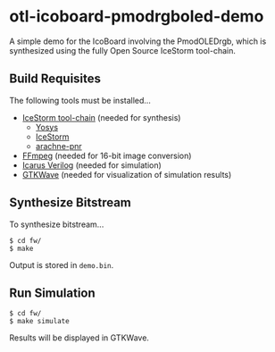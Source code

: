 otl-icoboard-pmodrgboled-demo
=============================

A simple demo for the IcoBoard involving the PmodOLEDrgb, which is synthesized
using the fully Open Source IceStorm tool-chain.

Build Requisites
----------------

The following tools must be installed...

 * [IceStorm tool-chain](http://www.clifford.at/icestorm/) (needed for synthesis)
   * [Yosys](http://www.clifford.at/yosys/)
   * [IceStorm](http://www.clifford.at/icestorm/)
   * [arachne-pnr](https://github.com/cseed/arachne-pnr)
 * [FFmpeg](http://ffmpeg.org/) (needed for 16-bit image conversion)
 * [Icarus Verilog](http://iverilog.icarus.com/) (needed for simulation)
 * [GTKWave](http://gtkwave.sourceforge.net/) (needed for visualization of simulation results)

Synthesize Bitstream
--------------------

To synthesize bitstream...
```
$ cd fw/
$ make
```
Output is stored in `demo.bin`.

Run Simulation
--------------

```
$ cd fw/
$ make simulate
```
Results will be displayed in GTKWave.
